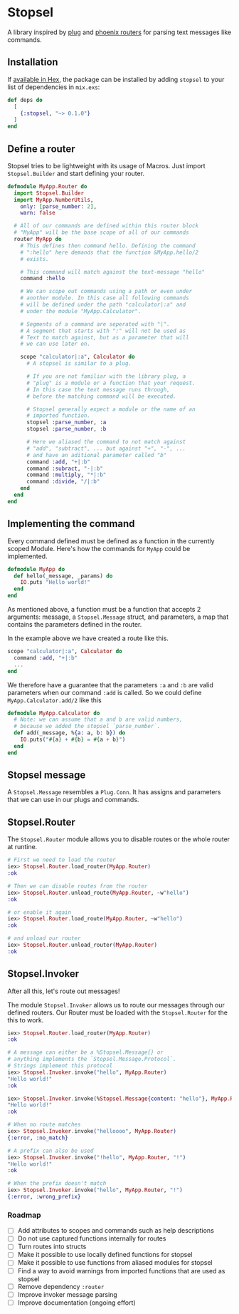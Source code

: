 # Stopsel

A library inspired by [plug](https://hex.pm/packages/plug) and [phoenix routers](https://hex.pm/packages/phoenix) for parsing text messages like commands.

## Installation

If [available in Hex](https://hex.pm/docs/publish), the package can be installed
by adding `stopsel` to your list of dependencies in `mix.exs`:

```elixir
def deps do
  [
    {:stopsel, "~> 0.1.0"}
  ]
end
```

## Define a router
Stopsel tries to be lightweight with its usage of Macros. Just import `Stopsel.Builder` and start defining your router.

```elixir
defmodule MyApp.Router do
  import Stopsel.Builder
  import MyApp.NumberUtils,
    only: [parse_number: 2],
    warn: false

  # All of our commands are defined within this router block
  # "MyApp" will be the base scope of all of our commands
  router MyApp do
    # This defines then command hello. Defining the command
    # ":hello" here demands that the function &MyApp.hello/2
    # exists.

    # This command will match against the text-message "hello"
    command :hello

    # We can scope out commands using a path or even under
    # another module. In this case all following commands
    # will be defined under the path "calculator|:a" and
    # under the module "MyApp.Calculator".

    # Segments of a command are seperated with "|".
    # A segment that starts with ":" will not be used as
    # Text to match against, but as a parameter that will
    # we can use later on.

    scope "calculator|:a", Calculator do
      # A stopsel is similar to a plug.

      # If you are not familiar with the library plug, a
      # "plug" is a module or a function that your request.
      # In this case the text message runs through,
      # before the matching command will be executed.

      # Stopsel generally expect a module or the name of an
      # imported function.
      stopsel :parse_number, :a
      stopsel :parse_number, :b

      # Here we aliased the command to not match against
      # "add", "subtract", ... but against "+", "-", ...
      # and have an aditional parameter called "b"
      command :add, "+|:b"
      command :subract, "-|:b"
      command :multiply, "*|:b"
      command :divide, "/|:b"
    end
  end
end
```

## Implementing the command

Every command defined must be defined as a function in the currently scoped Module. Here's how the commands for `MyApp` could be implemented.

```elixir
defmodule MyApp do
  def hello(_message, _params) do
    IO.puts "Hello world!"
  end
end
```

As mentioned above, a function must be a function that accepts 2 arguments: message, a `Stopsel.Message` struct, and parameters, a map that contains the parameters defined in the  router.

In the example above we have created a route like this.
```elixir
scope "calculator|:a", Calculator do
  command :add, "+|:b"
  ...
end
```

We therefore have a guarantee that the parameters `:a` and `:b` are valid parameters when our command `:add` is called.
So we could define `MyApp.Calculator.add/2` like this

```elixir
defmodule MyApp.Calculator do
  # Note: we can assume that a and b are valid numbers,
  # because we added the stopsel `parse_number`.
  def add(_message, %{a: a, b: b}) do
    IO.puts("#{a} + #{b} = #{a + b}")
  end
end
```

## Stopsel message

A `Stopsel.Message` resembles a `Plug.Conn`. It has assigns and parameters that we can use in our plugs and commands.

## Stopsel.Router
The `Stopsel.Router` module allows you to disable routes or the whole router at runtine.

```elixir
# First we need to load the router
iex> Stopsel.Router.load_router(MyApp.Router)
:ok

# Then we can disable routes from the router
iex> Stopsel.Router.unload_route(MyApp.Router, ~w"hello")
:ok

# or enable it again
iex> Stopsel.Router.load_route(MyApp.Router, ~w"hello")
:ok

# and unload our router
iex> Stopsel.Router.unload_router(MyApp.Router)
:ok
```

## Stopsel.Invoker
After all this, let's route out messages!

The module `Stopsel.Invoker` allows us to route our messages through our defined routers. Our Router must be loaded with the `Stopsel.Router` for the this to work.

```elixir
iex> Stopsel.Router.load_router(MyApp.Router)
:ok

# A message can either be a %Stopsel.Message{} or
# anything implements the `Stopsel.Message.Protocol`.
# Strings implement this protocol
iex> Stopsel.Invoker.invoke("hello", MyApp.Router)
"Hello world!"
:ok

iex> Stopsel.Invoker.invoke(%Stopsel.Message{content: "hello"}, MyApp.Router)
"Hello world!"
:ok

# When no route matches
iex> Stopsel.Invoker.invoke("helloooo", MyApp.Router)
{:error, :no_match}

# A prefix can also be used
iex> Stopsel.Invoker.invoke("!hello", MyApp.Router, "!")
"Hello world!"
:ok

# When the prefix doesn't match
iex> Stopsel.Invoker.invoke("hello", MyApp.Router, "!")
{:error, :wrong_prefix}
```

### Roadmap
* [ ] Add attributes to scopes and commands such as help descriptions
* [ ] Do not use captured functions internally for routes
* [ ] Turn routes into structs
* [ ] Make it possible to use locally defined functions for stopsel
* [ ] Make it possible to use functions from aliased modules for stopsel
* [ ] Find a way to avoid warnings from imported functions that are used as stopsel
* [ ] Remove dependency `:router`
* [ ] Improve invoker message parsing
* [ ] Improve documentation (ongoing effort)